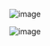 ![image](https://user-images.githubusercontent.com/86686038/234601396-bbfe40cb-d127-4d49-b908-d2ed1248c2a1.png)

![image](https://user-images.githubusercontent.com/86686038/234601592-9d7b5cce-ed83-435b-9649-1bc6bcd3e01c.png)
